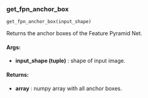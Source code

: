 

### get_fpn_anchor_box
```python
get_fpn_anchor_box(input_shape)
```
Returns the anchor boxes of the Feature Pyramid Net.

#### Args:

* **input_shape (tuple)** :  shape of input image.

#### Returns:

* **array** :  numpy array with all anchor boxes.
